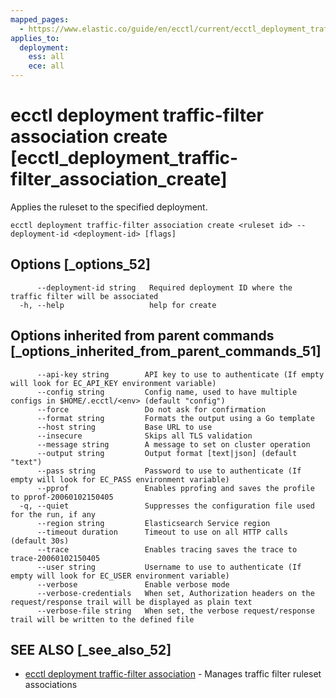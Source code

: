 ```yaml
---
mapped_pages:
  - https://www.elastic.co/guide/en/ecctl/current/ecctl_deployment_traffic-filter_association_create.html
applies_to:
  deployment:
    ess: all
    ece: all
---
```


# ecctl deployment traffic-filter association create [ecctl_deployment_traffic-filter_association_create]

Applies the ruleset to the specified deployment.

```
ecctl deployment traffic-filter association create <ruleset id> --deployment-id <deployment-id> [flags]
```


## Options [_options_52]

```
      --deployment-id string   Required deployment ID where the traffic filter will be associated
  -h, --help                   help for create
```


## Options inherited from parent commands [_options_inherited_from_parent_commands_51]

```
      --api-key string        API key to use to authenticate (If empty will look for EC_API_KEY environment variable)
      --config string         Config name, used to have multiple configs in $HOME/.ecctl/<env> (default "config")
      --force                 Do not ask for confirmation
      --format string         Formats the output using a Go template
      --host string           Base URL to use
      --insecure              Skips all TLS validation
      --message string        A message to set on cluster operation
      --output string         Output format [text|json] (default "text")
      --pass string           Password to use to authenticate (If empty will look for EC_PASS environment variable)
      --pprof                 Enables pprofing and saves the profile to pprof-20060102150405
  -q, --quiet                 Suppresses the configuration file used for the run, if any
      --region string         Elasticsearch Service region
      --timeout duration      Timeout to use on all HTTP calls (default 30s)
      --trace                 Enables tracing saves the trace to trace-20060102150405
      --user string           Username to use to authenticate (If empty will look for EC_USER environment variable)
      --verbose               Enable verbose mode
      --verbose-credentials   When set, Authorization headers on the request/response trail will be displayed as plain text
      --verbose-file string   When set, the verbose request/response trail will be written to the defined file
```


## SEE ALSO [_see_also_52]

* [ecctl deployment traffic-filter association](/reference/ecctl_deployment_traffic-filter_association.md)	 - Manages traffic filter ruleset associations

